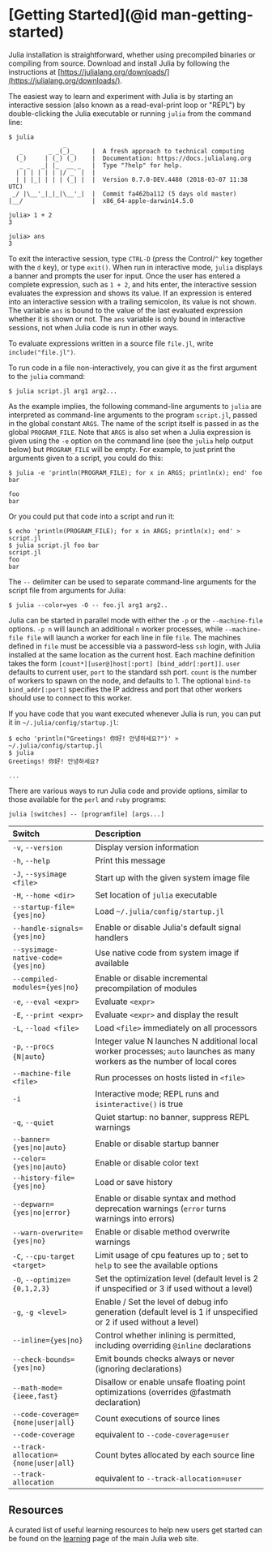 # [Getting Started](@id man-getting-started)

Julia installation is straightforward, whether using precompiled binaries or compiling from source.
Download and install Julia by following the instructions at [https://julialang.org/downloads/](https://julialang.org/downloads/).

The easiest way to learn and experiment with Julia is by starting an interactive session (also
known as a read-eval-print loop or "REPL") by double-clicking the Julia executable or running
`julia` from the command line:

```
$ julia
               _
   _       _ _(_)_     |  A fresh approach to technical computing
  (_)     | (_) (_)    |  Documentation: https://docs.julialang.org
   _ _   _| |_  __ _   |  Type "?help" for help.
  | | | | | | |/ _` |  |
  | | |_| | | | (_| |  |  Version 0.7.0-DEV.4480 (2018-03-07 11:38 UTC)
 _/ |\__'_|_|_|\__'_|  |  Commit fa462ba112 (5 days old master)
|__/                   |  x86_64-apple-darwin14.5.0

julia> 1 + 2
3

julia> ans
3
```

To exit the interactive session, type `CTRL-D` (press the Control/`^` key together with the `d` key), or type
`exit()`. When run in interactive mode, `julia` displays a banner and prompts the user for input.
Once the user has entered a complete expression, such as `1 + 2`, and hits enter, the interactive
session evaluates the expression and shows its value. If an expression is entered into an interactive
session with a trailing semicolon, its value is not shown. The variable `ans` is bound to the
value of the last evaluated expression whether it is shown or not. The `ans` variable is only
bound in interactive sessions, not when Julia code is run in other ways.

To evaluate expressions written in a source file `file.jl`, write `include("file.jl")`.

To run code in a file non-interactively, you can give it as the first argument to the `julia`
command:

```
$ julia script.jl arg1 arg2...
```

As the example implies, the following command-line arguments to `julia` are interpreted as
command-line arguments to the program `script.jl`, passed in the global constant `ARGS`. The
name of the script itself is passed in as the global `PROGRAM_FILE`. Note that `ARGS` is
also set when a Julia expression is given using the `-e` option on the command line (see the
`julia` help output below) but `PROGRAM_FILE` will be empty. For example, to just print the
arguments given to a script, you could do this:

```
$ julia -e 'println(PROGRAM_FILE); for x in ARGS; println(x); end' foo bar

foo
bar
```

Or you could put that code into a script and run it:

```
$ echo 'println(PROGRAM_FILE); for x in ARGS; println(x); end' > script.jl
$ julia script.jl foo bar
script.jl
foo
bar
```

The `--` delimiter can be used to separate command-line arguments for the script file from arguments for Julia:

```
$ julia --color=yes -O -- foo.jl arg1 arg2..
```

Julia can be started in parallel mode with either the `-p` or the `--machine-file` options. `-p n`
will launch an additional `n` worker processes, while `--machine-file file` will launch a worker
for each line in file `file`. The machines defined in `file` must be accessible via a password-less
`ssh` login, with Julia installed at the same location as the current host. Each machine definition
takes the form `[count*][user@]host[:port] [bind_addr[:port]]`. `user` defaults to current user,
`port` to the standard ssh port. `count` is the number of workers to spawn on the node, and defaults
to 1. The optional `bind-to bind_addr[:port]` specifies the IP address and port that other workers
should use to connect to this worker.

If you have code that you want executed whenever Julia is run, you can put it in
`~/.julia/config/startup.jl`:

```
$ echo 'println("Greetings! 你好! 안녕하세요?")' > ~/.julia/config/startup.jl
$ julia
Greetings! 你好! 안녕하세요?

...
```

There are various ways to run Julia code and provide options, similar to those available for the
`perl` and `ruby` programs:

```
julia [switches] -- [programfile] [args...]
```

|Switch                                                        |Description|
|:---                                                          |:---|
|`-v`, `--version`                                             |Display version information|
|`-h`, `--help`                                                |Print this message|
|`-J`, `--sysimage <file>`                                     |Start up with the given system image file|
|`-H`, `--home <dir>`                                          |Set location of `julia` executable|
|`--startup-file={yes\|no}`                                    |Load `~/.julia/config/startup.jl`|
|`--handle-signals={yes\|no}`                                  |Enable or disable Julia's default signal handlers|
|`--sysimage-native-code={yes\|no}`                            |Use native code from system image if available|
|`--compiled-modules={yes\|no}`                                |Enable or disable incremental precompilation of modules|
|`-e`, `--eval <expr>`                                         |Evaluate `<expr>`|
|`-E`, `--print <expr>`                                        |Evaluate `<expr>` and display the result|
|`-L`, `--load <file>`                                         |Load `<file>` immediately on all processors|
|`-p`, `--procs {N\|auto`}                                     |Integer value N launches N additional local worker processes; `auto` launches as many workers as the number of local cores|
|`--machine-file <file>`                                       |Run processes on hosts listed in `<file>`|
|`-i`                                                          |Interactive mode; REPL runs and `isinteractive()` is true|
|`-q`, `--quiet`                                               |Quiet startup: no banner, suppress REPL warnings|
|`--banner={yes\|no\|auto}`                                    |Enable or disable startup banner|
|`--color={yes\|no\|auto}`                                     |Enable or disable color text|
|`--history-file={yes\|no}`                                    |Load or save history|
|`--depwarn={yes\|no\|error}`                                  |Enable or disable syntax and method deprecation warnings (`error` turns warnings into errors)|
|`--warn-overwrite={yes\|no}`                                  |Enable or disable method overwrite warnings|
|`-C`, `--cpu-target <target>`                                 |Limit usage of cpu features up to <target>; set to `help` to see the available options|
|`-O`, `--optimize={0,1,2,3}`                                  |Set the optimization level (default level is 2 if unspecified or 3 if used without a level)|
|`-g`, `-g <level>`                                            |Enable / Set the level of debug info generation (default level is 1 if unspecified or 2 if used without a level)|
|`--inline={yes\|no}`                                          |Control whether inlining is permitted, including overriding `@inline` declarations|
|`--check-bounds={yes\|no}`                                    |Emit bounds checks always or never (ignoring declarations)|
|`--math-mode={ieee,fast}`                                     |Disallow or enable unsafe floating point optimizations (overrides @fastmath declaration)|
|`--code-coverage={none\|user\|all}`                           |Count executions of source lines|
|`--code-coverage`                                             |equivalent to `--code-coverage=user`|
|`--track-allocation={none\|user\|all}`                        |Count bytes allocated by each source line|
|`--track-allocation`                                          |equivalent to `--track-allocation=user`|

## Resources

A curated list of useful learning resources to help new users get started can be found on the [learning](https://julialang.org/learning/) page of the main Julia web site.
